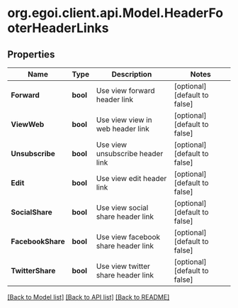
# org.egoi.client.api.Model.HeaderFooterHeaderLinks

## Properties

Name | Type | Description | Notes
------------ | ------------- | ------------- | -------------
**Forward** | **bool** | Use view forward header link | [optional] [default to false]
**ViewWeb** | **bool** | Use view view in web header link | [optional] [default to false]
**Unsubscribe** | **bool** | Use view unsubscribe header link | [optional] [default to false]
**Edit** | **bool** | Use view edit header link | [optional] [default to false]
**SocialShare** | **bool** | Use view social share header link | [optional] [default to false]
**FacebookShare** | **bool** | Use view facebook share header link | [optional] [default to false]
**TwitterShare** | **bool** | Use view twitter share header link | [optional] [default to false]

[[Back to Model list]](../README.md#documentation-for-models)
[[Back to API list]](../README.md#documentation-for-api-endpoints)
[[Back to README]](../README.md)

